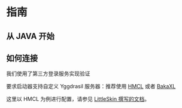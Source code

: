 # 指南

## 从 JAVA 开始

## 如何连接

我们使用了第三方登录服务实现验证

要求启动器支持自定义 Yggdrasil 服务器：推荐使用 [HMCL](https://hmcl.huangyuhui.net/) 或者 [BakaXL](https://www.bakaxl.com/) 

这里以 HMCL 为例进行配置，请参见 [LittleSkin 撰写的文档](https://manual.littleskin.cn/advanced-usage/yggdrasil.html#在客户端使用)。
